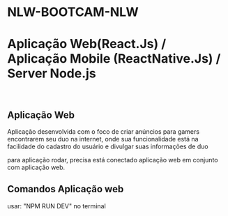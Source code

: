 # NLW-BOOTCAM-NLW
<h1> Aplicação Web(React.Js) / Aplicação Mobile (ReactNative.Js) / Server Node.js </h1>
<br>
<h2> Aplicação Web </h2>

<p> Aplicação desenvolvida com o foco de criar anúncios para gamers encontrarem seu duo na internet, onde sua funcionalidade está na facilidade do cadastro do usuário e divulgar suas informações de duo  </p>

<p> para aplicação rodar, precisa está conectado aplicação web em conjunto com aplicação web. </p>

<h2>Comandos Aplicação web </h2>
<p>usar: "NPM RUN DEV" no terminal </p>
